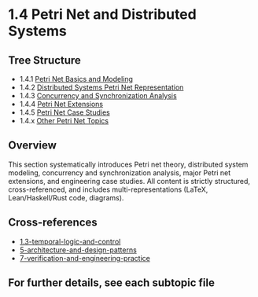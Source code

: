 # 1.4 Petri Net and Distributed Systems

## Tree Structure

- 1.4.1 [Petri Net Basics and Modeling](./1.4.1-petri-net-basics-and-modeling.md)
- 1.4.2 [Distributed Systems Petri Net Representation](./1.4.2-distributed-systems-petri-net.md)
- 1.4.3 [Concurrency and Synchronization Analysis](./1.4.3-concurrency-and-synchronization-analysis.md)
- 1.4.4 [Petri Net Extensions](./1.4.4-petri-net-extensions.md)
- 1.4.5 [Petri Net Case Studies](./1.4.5-petri-net-case-studies.md)
- 1.4.x [Other Petri Net Topics](./1.4.x-other-petri-net-topics.md)

## Overview

This section systematically introduces Petri net theory, distributed system modeling, concurrency and synchronization analysis, major Petri net extensions, and engineering case studies. All content is strictly structured, cross-referenced, and includes multi-representations (LaTeX, Lean/Haskell/Rust code, diagrams).

## Cross-references

- [1.3-temporal-logic-and-control](../1.3-temporal-logic-and-control/README.md)
- [5-architecture-and-design-patterns](../../5-architecture-and-design-patterns/README.md)
- [7-verification-and-engineering-practice](../../7-verification-and-engineering-practice/README.md)

## For further details, see each subtopic file
